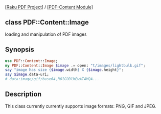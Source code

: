 [[Raku PDF Project]](https://pdf-raku.github.io)
 / [[PDF-Content Module]](https://pdf-raku.github.io/PDF-Content-raku)

class PDF::Content::Image
-------------------------

loading and manipulation of PDF images

Synopsis
--------

```raku
use PDF::Content::Image;
my PDF::Content::Image $image .= open: "t/images/lightbulb.gif";
say "image has size {$image.width} X {$image.height}";
say $image.data-uri;
# data:image/gif;base64,R0lGODlhEwATAMQA...
```

Description
-----------

This class currently currently supports image formats: PNG, GIF and JPEG.

